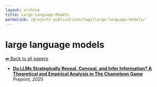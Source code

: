```yaml
---
layout: archive
title: Large-Language-Models
permalink: /projects-publications/tags/large-language-models/
---
```


# large language models
[⬅ Back to all papers](../papers/)

- **[Do LLMs Strategically Reveal, Conceal, and Infer Information? A Theoretical and Empirical Analysis in The Chameleon Game](../papers.md)**  
  *Preprint, 2025*